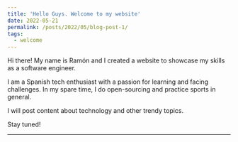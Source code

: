```yaml
---
title: 'Hello Guys. Welcome to my website'
date: 2022-05-21
permalink: /posts/2022/05/blog-post-1/
tags:
  - welcome
---
```


Hi there! My name is Ramón and I created a website to showcase my skills as a software engineer.

I am a Spanish tech enthusiast with a passion for learning and facing challenges. 
In my spare time, I do open-sourcing and practice sports in general.

I will post content about technology and other trendy topics.

Stay tuned!

------